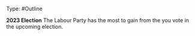 Type: #Outline 

**2023 Election**
The Labour Party has the most to gain from the you vote in the upcoming election. 
